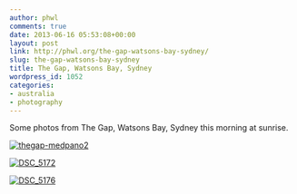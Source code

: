 ```yaml
---
author: phwl
comments: true
date: 2013-06-16 05:53:08+00:00
layout: post
link: http://phwl.org/the-gap-watsons-bay-sydney/
slug: the-gap-watsons-bay-sydney
title: The Gap, Watsons Bay, Sydney
wordpress_id: 1052
categories:
- australia
- photography
---
```


Some photos from The Gap, Watsons Bay, Sydney this morning at sunrise.

[![thegap-medpano2](http://www.phwl.org/wp-content/uploads/2013/06/thegap-medpano2.jpg)](http://www.phwl.org/wp-content/uploads/2013/06/thegap-medpano2.jpg)

<!-- more -->
[![DSC_5172](http://www.phwl.org/wp-content/uploads/2013/06/DSC_5172.jpg)](http://www.phwl.org/wp-content/uploads/2013/06/DSC_5172.jpg)

[![DSC_5176](http://www.phwl.org/wp-content/uploads/2013/06/DSC_5176.jpg)](http://www.phwl.org/wp-content/uploads/2013/06/DSC_5176.jpg)
